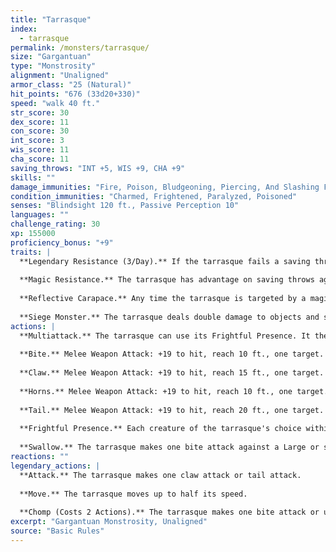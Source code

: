 ```yaml
---
title: "Tarrasque"
index:
  - tarrasque
permalink: /monsters/tarrasque/
size: "Gargantuan"
type: "Monstrosity"
alignment: "Unaligned"
armor_class: "25 (Natural)"
hit_points: "676 (33d20+330)"
speed: "walk 40 ft."
str_score: 30
dex_score: 11
con_score: 30
int_score: 3
wis_score: 11
cha_score: 11
saving_throws: "INT +5, WIS +9, CHA +9"
skills: ""
damage_immunities: "Fire, Poison, Bludgeoning, Piercing, And Slashing From Nonmagical Weapons"
condition_immunities: "Charmed, Frightened, Paralyzed, Poisoned"
senses: "Blindsight 120 ft., Passive Perception 10"
languages: ""
challenge_rating: 30
xp: 155000
proficiency_bonus: "+9"
traits: |
  **Legendary Resistance (3/Day).** If the tarrasque fails a saving throw, it can choose to succeed instead.
  
  **Magic Resistance.** The tarrasque has advantage on saving throws against spells and other magical effects.
  
  **Reflective Carapace.** Any time the tarrasque is targeted by a magic missile spell, a line spell, or a spell that requires a ranged attack roll, roll a d6. On a 1 to 5, the tarrasque is unaffected. On a 6, the tarrasque is unaffected, and the effect is reflected back at the caster as though it originated from the tarrasque, turning the caster into the target.
  
  **Siege Monster.** The tarrasque deals double damage to objects and structures.
actions: |
  **Multiattack.** The tarrasque can use its Frightful Presence. It then makes five attacks: one with its bite, two with its claws, one with its horns, and one with its tail. It can use its Swallow instead of its bite.
  
  **Bite.** Melee Weapon Attack: +19 to hit, reach 10 ft., one target. Hit: 36 (4d12 + 10) piercing damage. If the target is a creature, it is grappled (escape DC 20). Until this grapple ends, the target is restrained, and the tarrasque can't bite another target.
  
  **Claw.** Melee Weapon Attack: +19 to hit, reach 15 ft., one target. Hit: 28 (4d8 + 10) slashing damage.
  
  **Horns.** Melee Weapon Attack: +19 to hit, reach 10 ft., one target. Hit: 32 (4d10 + 10) piercing damage.
  
  **Tail.** Melee Weapon Attack: +19 to hit, reach 20 ft., one target. Hit: 24 (4d6 + 10) bludgeoning damage. If the target is a creature, it must succeed on a DC 20 Strength saving throw or be knocked prone.
  
  **Frightful Presence.** Each creature of the tarrasque's choice within 120 feet of it and aware of it must succeed on a DC 17 Wisdom saving throw or become frightened for 1 minute. A creature can repeat the saving throw at the end of each of its turns, with disadvantage if the tarrasque is within line of sight, ending the effect on itself on a success. If a creature's saving throw is successful or the effect ends for it, the creature is immune to the tarrasque's Frightful Presence for the next 24 hours.
  
  **Swallow.** The tarrasque makes one bite attack against a Large or smaller creature it is grappling. If the attack hits, the target takes the bite's damage, the target is swallowed, and the grapple ends. While swallowed, the creature is blinded and restrained, it has total cover against attacks and other effects outside the tarrasque, and it takes 56 (16d6) acid damage at the start of each of the tarrasque's turns. If the tarrasque takes 60 damage or more on a single turn from a creature inside it, the tarrasque must succeed on a DC 20 Constitution saving throw at the end of that turn or regurgitate all swallowed creatures, which fall prone in a space within 10 feet of the tarrasque. If the tarrasque dies, a swallowed creature is no longer restrained by it and can escape from the corpse by using 30 feet of movement, exiting prone.
reactions: ""
legendary_actions: |
  **Attack.** The tarrasque makes one claw attack or tail attack.
  
  **Move.** The tarrasque moves up to half its speed.
  
  **Chomp (Costs 2 Actions).** The tarrasque makes one bite attack or uses its Swallow.
excerpt: "Gargantuan Monstrosity, Unaligned"
source: "Basic Rules"
---
```

